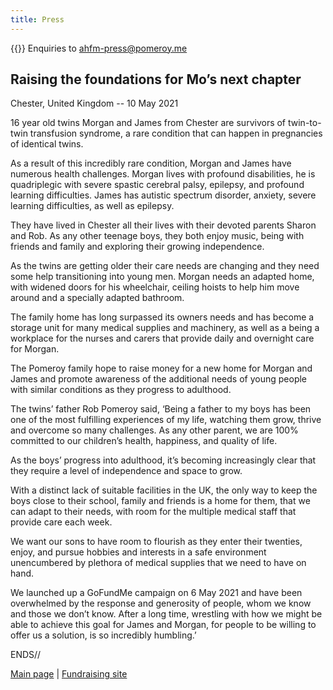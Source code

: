 ```yaml
---
title: Press
---
```


{{<icon class="fa fa-envelope">}}&nbsp;Enquiries to [ahfm-press@pomeroy.me](mailto:ahfm-press@pomeroy.me)

## Raising the foundations for Mo’s next chapter

Chester, United Kingdom -- 10 May 2021

16 year old twins Morgan and James from Chester are survivors of twin-to-twin
transfusion syndrome, a rare condition that can happen in pregnancies of
identical  twins.

As a result of this incredibly rare condition, Morgan and James have numerous
health challenges. Morgan lives with profound disabilities, he is quadriplegic
with severe spastic cerebral palsy, epilepsy, and profound learning
difficulties. James has autistic spectrum disorder, anxiety, severe learning
difficulties, as well as epilepsy.

They have lived in Chester all their lives with their devoted parents Sharon and
Rob. As any other teenage boys, they both enjoy music, being with friends and
family and exploring their growing independence.

As the twins are getting older their care needs are changing and they need some
help transitioning into young men. Morgan needs an adapted home, with widened
doors for his wheelchair, ceiling hoists to help him move around and a specially
adapted bathroom.

The family home has long surpassed its owners needs and has become a storage
unit for many medical supplies and machinery, as well as a being a workplace for
the nurses and carers that provide daily and overnight care for Morgan.

The Pomeroy family hope to raise money for a new home for Morgan and James and
promote awareness of the additional needs of young people with similar
conditions as they progress to adulthood. 

The twins’ father Rob Pomeroy said, ‘Being a father to my boys has been one of
the most fulfilling experiences of my life, watching them grow, thrive and
overcome so many challenges. As any other parent, we are 100% committed to our
children’s health, happiness, and quality of life. 

As the boys’ progress into adulthood, it’s becoming increasingly clear that they
require a level of independence and space to grow. 

With a distinct lack of suitable facilities in the UK, the only way to keep the
boys close to their school, family and friends is a home for them, that we can
adapt to their needs, with room for the multiple medical staff that provide care
each week. 

We want our sons to have room to flourish as they enter their twenties, enjoy,
and pursue hobbies and interests in a safe environment unencumbered by plethora
of medical supplies that we need to have on hand. 

We launched up a GoFundMe campaign on 6 May 2021 and have been overwhelmed by
the response and generosity of people, whom we know and those we don’t know.
After a long time, wrestling with how we might be able to achieve this goal for
James and Morgan, for people to be willing to offer us a solution, is so
incredibly humbling.’

ENDS//

[Main page](/) | [Fundraising site](https://www.gofundme.com/f/a-home-for-mo)